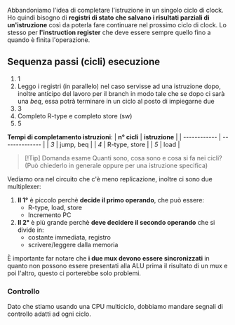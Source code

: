 Abbandoniamo l'idea di completare l'istruzione in un singolo ciclo di clock.
Ho quindi bisogno di **registri di stato che salvano i risultati parziali di un'istruzione** così da poterla fare continuare nel prossimo ciclo di clock.
Lo stesso per **l'instruction register** che deve essere sempre quello fino a quando è finita l'operazione.

## Sequenza passi (cicli) esecuzione
1. 1
2. Leggo i registri (in parallelo) nel caso servisse ad una istruzione dopo, inoltre anticipo del lavoro per il branch in modo tale che se dopo ci sarà una _beq_, essa potrà terminare in un ciclo al posto di impiegarne due
3. 3
4. Completo R-type e completo store (sw)
5. 5

**Tempi di completamento istruzioni**:
| **n° cicli** | **istruzione** |
| ------------ | -------------- |
| _3_          | jump, beq      |
| _4_          | R-type, store  |
| _5_          | load           |

>[!Tip] Domanda esame
>Quanti sono, cosa sono e cosa si fa nei cicli? (Può chiederlo in generale oppure per una istruzione specifica)

Vediamo ora nel circuito che c'è meno replicazione, inoltre ci sono due multiplexer:
1. **Il 1°** è piccolo perchè **decide il primo operando**, che può essere:
	- R-type, load, store
	- Incremento PC
2. **Il 2°** è più grande perchè **deve decidere il secondo operando** che si divide in:
	- costante immediata, registro
	- scrivere/leggere dalla memoria

È importante far notare che **i due mux devono essere sincronizzati** in quanto non possono essere presentati alla ALU prima il risultato di un mux e poi l'altro, questo ci porterebbe solo problemi.
 
### Controllo
Dato che stiamo usando una CPU multiciclo, dobbiamo mandare segnali di controllo adatti ad ogni ciclo.
